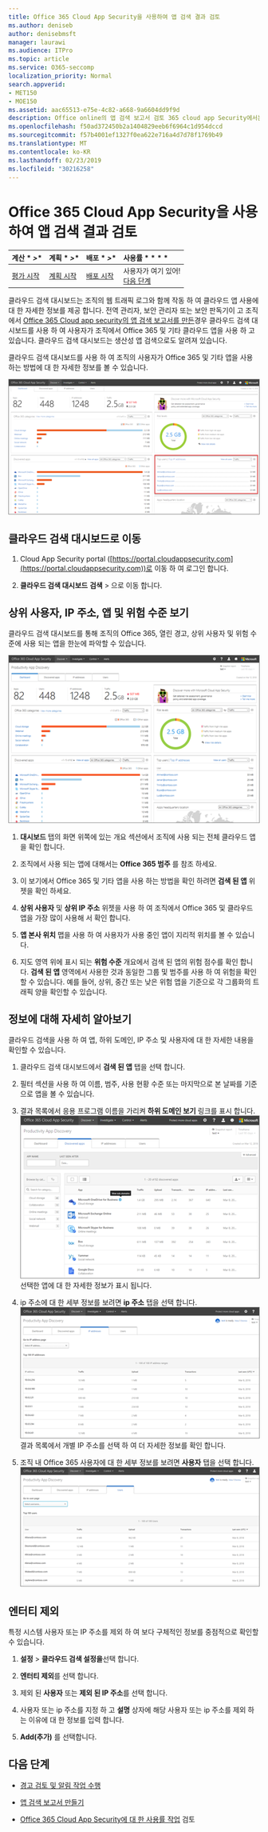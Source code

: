 ```yaml
---
title: Office 365 Cloud App Security을 사용하여 앱 검색 결과 검토
ms.author: deniseb
author: denisebmsft
manager: laurawi
ms.audience: ITPro
ms.topic: article
ms.service: O365-seccomp
localization_priority: Normal
search.appverid:
- MET150
- MOE150
ms.assetid: aac65513-e75e-4c82-a668-9a6604dd9f9d
description: Office online의 앱 검색 보고서 검토 365 cloud app Security에서는 조직의 사용자가 클라우드 앱을 사용 하는 방법에 대해 자세히 알아볼 수 있습니다. 방화벽 및 프록시의 로그 파일을 사용 하 여 앱 검색 보고서를 만든 후에는 앱 검색 대시보드의 결과를 검토 하세요.
ms.openlocfilehash: f50ad372450b2a1404829eeb6f6964c1d954dccd
ms.sourcegitcommit: f57b4001ef1327f0ea622e716a4d7d78f1769b49
ms.translationtype: MT
ms.contentlocale: ko-KR
ms.lasthandoff: 02/23/2019
ms.locfileid: "30216258"
---
```

# <a name="review-app-discovery-findings-in-office-365-cloud-app-security"></a>Office 365 Cloud App Security을 사용하여 앱 검색 결과 검토
  
|계산 * *\>**|계획 * *\>**|배포 * *\>**|사용률 * * * *|
|:-----|:-----|:-----|:-----|
|[평가 시작](office-365-cas-overview.md) <br/> |[계획 시작](get-ready-for-office-365-cas.md) <br/> |[배포 시작](turn-on-office-365-cas.md) <br/> |사용자가 여기 있어!  <br/> [다음 단계](#next-steps) <br/> |
   
클라우드 검색 대시보드는 조직의 웹 트래픽 로그와 함께 작동 하 여 클라우드 앱 사용에 대 한 자세한 정보를 제공 합니다. 전역 관리자, 보안 관리자 또는 보안 판독기이 고 조직에서 [Office 365 Cloud app security의 앱 검색 보고서를 만든](create-app-discovery-reports-in-ocas.md)경우 클라우드 검색 대시보드를 사용 하 여 사용자가 조직에서 Office 365 및 기타 클라우드 앱을 사용 하 고 있습니다. 클라우드 검색 대시보드는 생산성 앱 검색으로도 알려져 있습니다.
  
 클라우드 검색 대시보드를 사용 하 여 조직의 사용자가 Office 365 및 기타 앱을 사용 하는 방법에 대 한 자세한 정보를 볼 수 있습니다. 
  
![클라우드 검색 대시보드가 업데이트 되었습니다.](media/12712681-c0b3-4cb3-b7fd-2cf2ad4e825f.png)
     
## <a name="go-to-the-cloud-discovery-dashboard"></a>클라우드 검색 대시보드로 이동

1. Cloud App Security portal ([https://portal.cloudappsecurity.com](https://portal.cloudappsecurity.com))로 이동 하 여 로그인 합니다.
    
2. **클라우드 검색 대시보드** **검색** \> 으로 이동 합니다.
    
## <a name="see-your-top-users-ip-addresses-apps-and-risk-levels"></a>상위 사용자, IP 주소, 앱 및 위험 수준 보기

클라우드 검색 대시보드를 통해 조직의 Office 365, 열린 경고, 상위 사용자 및 위험 수준에 사용 되는 앱을 한눈에 파악할 수 있습니다.
  
![클라우드 검색 이점](media/06696946-fbdf-4781-b5b8-2ac074fcb2a1.png)
  
1. **대시보드** 탭의 화면 위쪽에 있는 개요 섹션에서 조직에 사용 되는 전체 클라우드 앱을 확인 합니다. 
    
2. 조직에서 사용 되는 앱에 대해서는 **Office 365 범주** 를 참조 하세요. 
    
3. 이 보기에서 Office 365 및 기타 앱을 사용 하는 방법을 확인 하려면 **검색 된 앱** 위젯을 확인 하세요. 
    
4. **상위 사용자** 및 **상위 IP 주소** 위젯을 사용 하 여 조직에서 Office 365 및 클라우드 앱을 가장 많이 사용해 서 확인 합니다. 
    
5. **앱 본사 위치** 맵을 사용 하 여 사용자가 사용 중인 앱이 지리적 위치를 볼 수 있습니다. 
    
6. 지도 영역 위에 표시 되는 **위험 수준** 개요에서 검색 된 앱의 위험 점수를 확인 합니다. **검색 된 앱** 영역에서 사용한 것과 동일한 그룹 및 범주를 사용 하 여 위험을 확인할 수 있습니다. 예를 들어, 상위, 중간 또는 낮은 위험 앱을 기준으로 각 그룹화의 트래픽 양을 확인할 수 있습니다. 
    
## <a name="dive-deeper-into-the-information"></a>정보에 대해 자세히 알아보기

클라우드 검색을 사용 하 여 앱, 하위 도메인, IP 주소 및 사용자에 대 한 자세한 내용을 확인할 수 있습니다.
  
1. 클라우드 검색 대시보드에서 **검색 된 앱** 탭을 선택 합니다. 
    
2. 필터 섹션을 사용 하 여 이름, 범주, 사용 현황 수준 또는 마지막으로 본 날짜를 기준으로 앱을 볼 수 있습니다.
    
3. 결과 목록에서 응용 프로그램 이름을 가리켜 **하위 도메인 보기** 링크를 표시 합니다.<br/> ![하위 도메인 세부 정보를 볼 수 있는 링크를 나타내기 위해 앱 옆에 가리키기](media/4a212215-8a2c-46fd-9ef9-89e4064658a6.png)<br/>선택한 앱에 대 한 자세한 정보가 표시 됩니다.
    
4. ip 주소에 대 한 세부 정보를 보려면 **ip 주소** 탭을 선택 합니다.<br/>![클라우드 검색에서 IP 주소에 대 한 자세한 정보를 표시 합니다.](media/0c742bf6-da9e-4d22-8656-a27a5007d5d5.png)<br/>결과 목록에서 개별 IP 주소를 선택 하 여 더 자세한 정보를 확인 합니다.
    
5. 조직 내 Office 365 사용자에 대 한 세부 정보를 보려면 **사용자** 탭을 선택 합니다.<br/>![클라우드 검색-사용자 정보](media/2d9c2d85-01e6-4057-8020-d9a68f26bbac.png)
  
## <a name="exclude-entities"></a>엔터티 제외

특정 시스템 사용자 또는 IP 주소를 제외 하 여 보다 구체적인 정보를 중점적으로 확인할 수 있습니다.
  
1. **설정** \> **클라우드 검색 설정을**선택 합니다.
    
2. **엔터티 제외**를 선택 합니다.
    
3. 제외 된 **사용자** 또는 **제외 된 IP 주소**를 선택 합니다.
    
4. 사용자 또는 ip 주소를 지정 하 고 **설명** 상자에 해당 사용자 또는 ip 주소를 제외 하는 이유에 대 한 정보를 입력 합니다. 
    
5. **Add(추가)** 를 선택합니다.
    
## <a name="next-steps"></a>다음 단계

- [경고 검토 및 알림 작업 수행](review-office-365-cas-alerts.md)
    
- [앱 검색 보고서 만들기](create-app-discovery-reports-in-ocas.md)
    
- [Office 365 Cloud App Security에 대 한 사용률 작업](utilization-activities-for-ocas.md) 검토
    

